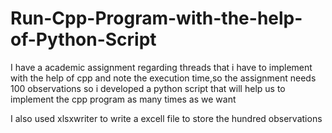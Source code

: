 # Run-Cpp-Program-with-the-help-of-Python-Script
I have a academic assignment regarding threads that i have to implement with the help of cpp
and note the execution time,so the assignment needs 100 observations 
so i developed a python script that will help us to implement the cpp program as many times as we want

I also used xlsxwriter to write a excell file to store the hundred observations
